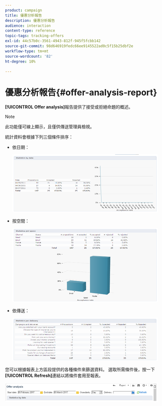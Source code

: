 ```yaml
---
product: campaign
title: 優惠分析報告
description: 優惠分析報告
audience: interaction
content-type: reference
topic-tags: tracking-offers
exl-id: 44c57b0c-3561-4943-812f-945f5fcbb142
source-git-commit: 98d646919fedc66ee9145522ad0c5f15b25dbf2e
workflow-type: tm+mt
source-wordcount: '82'
ht-degree: 10%

---
```


# 優惠分析報告{#offer-analysis-report}

**[!UICONTROL Offer analysis]**&#x200B;報告提供了接受或拒絕命題的概述。

>[!NOTE]
>
>此功能僅可線上顯示，且僅供傳送管理員檢視。

統計資料會根據下列三個條件排序：

* 依日期：

   ![](assets/offer_report_perdate.png)

* 按空間：

   ![](assets/offer_report_perspaces.png)

* 依傳送：

   ![](assets/offer_report_perdeliveries.png)

您可以根據報表上方區段提供的各種條件來篩選資料。 選取所需條件後，按一下&#x200B;**[!UICONTROL Refresh]**&#x200B;連結以將條件套用至報表。

![](assets/offer_report_criteria.png)
